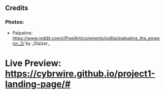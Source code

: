 ## Credits
### Photos: 
- Palpatine: https://www.reddit.com/r/PixelArt/comments/ps6jqi/palpatine_the_emperor_2/ by \_Glaizer\_

# Live Preview: https://cybrwire.github.io/project1-landing-page/#
